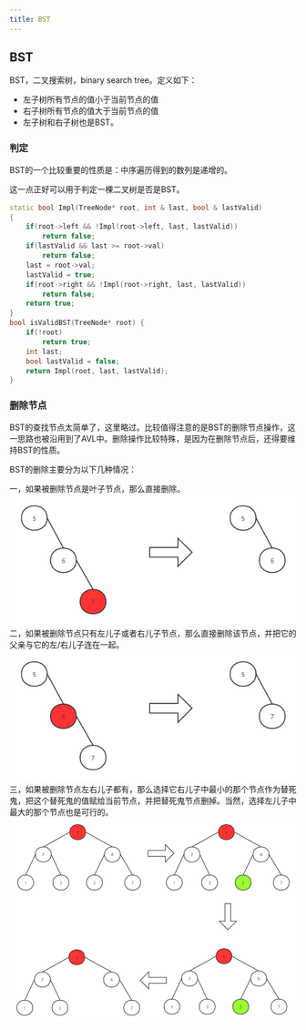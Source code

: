 ```yaml
---
title: BST
---
```


## BST

BST，二叉搜索树，binary  search tree。定义如下：

- 左子树所有节点的值小于当前节点的值
- 右子树所有节点的值大于当前节点的值
- 左子树和右子树也是BST。
<!-- more -->
### 判定

BST的一个比较重要的性质是：中序遍历得到的数列是递增的。

这一点正好可以用于判定一棵二叉树是否是BST。

```c++
static bool Impl(TreeNode* root, int & last, bool & lastValid)
{
    if(root->left && !Impl(root->left, last, lastValid))
        return false;
    if(lastValid && last >= root->val)
        return false;
    last = root->val;
    lastValid = true;
    if(root->right && !Impl(root->right, last, lastValid))
        return false;
    return true;
}
bool isValidBST(TreeNode* root) {
    if(!root)
        return true;
    int last;
    bool lastValid = false;
    return Impl(root, last, lastValid);
}
```

### 删除节点

BST的查找节点太简单了，这里略过。比较值得注意的是BST的删除节点操作，这一思路也被沿用到了AVL中。删除操作比较特殊，是因为在删除节点后，还得要维持BST的性质。

BST的删除主要分为以下几种情况：

一，如果被删除节点是叶子节点，那么直接删除。
![](remove1.png)
二，如果被删除节点只有左儿子或者右儿子节点，那么直接删除该节点，并把它的父亲与它的左/右儿子连在一起。
![](remove2.png)
三，如果被删除节点左右儿子都有，那么选择它右儿子中最小的那个节点作为替死鬼，把这个替死鬼的值赋给当前节点，并把替死鬼节点删掉。当然，选择左儿子中最大的那个节点也是可行的。
![](remove3.png)

